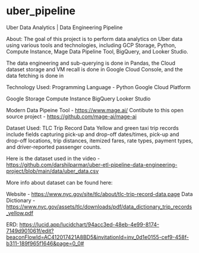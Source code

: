# uber_pipeline

Uber Data Analytics | Data Engineering Pipeline

About: 
The goal of this project is to perform data analytics on Uber data using various tools and technologies, including GCP Storage, Python, Compute Instance, Mage Data Pipeline Tool, BigQuery, and Looker Studio.

The data engineering and sub-querying is done in Pandas, the Cloud dataset storage and VM recall is done in Google Cloud Console, and the data fetching is done in 

Technology Used:
Programming Language - Python
Google Cloud Platform

Google Storage
Compute Instance
BigQuery
Looker Studio

Modern Data Pipeine Tool - https://www.mage.ai/
Contibute to this open source project - https://github.com/mage-ai/mage-ai

Dataset Used:
TLC Trip Record Data Yellow and green taxi trip records include fields capturing pick-up and drop-off dates/times, pick-up and drop-off locations, trip distances, itemized fares, rate types, payment types, and driver-reported passenger counts.

Here is the dataset used in the video - https://github.com/darshilparmar/uber-etl-pipeline-data-engineering-project/blob/main/data/uber_data.csv

More info about dataset can be found here:

Website - https://www.nyc.gov/site/tlc/about/tlc-trip-record-data.page
Data Dictionary - https://www.nyc.gov/assets/tlc/downloads/pdf/data_dictionary_trip_records_yellow.pdf

ERD: 
https://lucid.app/lucidchart/94acc3ed-48eb-4e99-8174-7149d901061f/edit?beaconFlowId=AC412017421A8BD5&invitationId=inv_0d1e0155-cef9-458f-b311-189f965f1646&page=0_0#